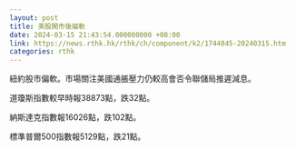 ```yaml
---
layout: post
title: 美股開市後偏軟
date: 2024-03-15 21:43:54.000000000 +08:00
link: https://news.rthk.hk/rthk/ch/component/k2/1744845-20240315.htm
categories: rthk
---
```


紐約股市偏軟。市場關注美國通脹壓力仍較高會否令聯儲局推遲減息。

道瓊斯指數較早時報38873點，跌32點。

納斯達克指數報16026點，跌102點。

標準普爾500指數報5129點，跌21點。
